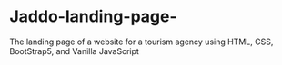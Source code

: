# Jaddo-landing-page-
The landing page of a website for a tourism agency using HTML, CSS, BootStrap5, and Vanilla JavaScript
